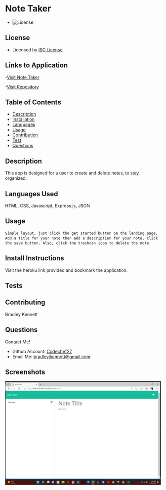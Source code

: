 

  # Note Taker

  * ![License:](https://img.shields.io/badge/license-ISC-success)
  
  ## License 

   * Licensed by [ISC License](https://choosealicense.com/licenses/isc/)

  ## Links to Application
  -[Visit Note Taker](https://brads-note-taker.herokuapp.com/)

  -[Visit Repository](https://github.com/Codechef27/note-taker)

  ## Table of Contents

  - [Description](#description)
  - [Installation](#install-instructions)
  - [Languages](#languages-used)
  - [Usage](#usage)
  - [Contribution](#contributing)
  - [Test](#test)
  - [Questions](#questions)

  ## Description

  This app is designed for a user to create and delete notes, to stay organized.

  ## Languages Used

  HTML, CSS, Javascript, Express.js, JSON

  ## Usage 

    Simple layout, just click the get started button on the landing page. Add a title for your note then add a description for your note, click the save button. Also, click the trashcan icon to delete the note.

  ## Install Instructions

  Visit the heroku link provided  and bookmark the application.

  ## Tests

  

  ## Contributing

  Bradley Kennett

  ## Questions

  Contact Me!

  * Github Account:  [Codechef27](https://github.com/Codechef27)
  * Email Me:  bradleyjkennett@gmail.com

  ## Screenshots
  ![image](./public/assets/note-taker-screenshot.png)
  
